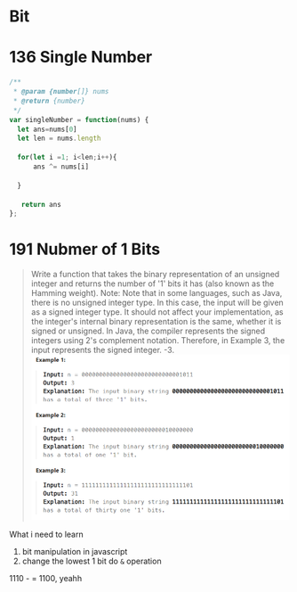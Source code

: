 # Bit

# 136 Single Number
```js
/**
 * @param {number[]} nums
 * @return {number}
 */
var singleNumber = function(nums) {
  let ans=nums[0]
  let len = nums.length
  
  for(let i =1; i<len;i++){
      ans ^= nums[i]

  }
    
   return ans
};
```

# 191 Nubmer of 1 Bits
>Write a function that takes the binary representation of an unsigned integer and returns the number of '1' bits it has (also known as the Hamming weight).
Note:
Note that in some languages, such as Java, there is no unsigned integer type. In this case, the input will be given as a signed integer type. It should not affect your implementation, as the integer's internal binary representation is the same, whether it is signed or unsigned.
In Java, the compiler represents the signed integers using 2's complement notation. Therefore, in Example 3, the input represents the signed integer. -3.
![Alt text](assets/image.png)

What i need to learn
1. bit manipulation in javascript
2. change the lowest 1 bit do `&` operation

1110 - = 1100, yeahh